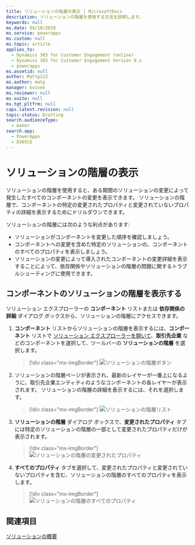 ```yaml
---
title: ソリューションの階層の表示 | MicrosoftDocs
description: ソリューションの階層を使用する方法を説明します。
keywords: null
ms.date: 04/10/2019
ms.service: powerapps
ms.custom: null
ms.topic: article
applies_to:
  - Dynamics 365 for Customer Engagement (online)
  - Dynamics 365 for Customer Engagement Version 9.x
  - powerapps
ms.assetid: null
author: Mattp123
ms.author: matp
manager: kvivek
ms.reviewer: null
ms.suite: null
ms.tgt_pltfrm: null
caps.latest.revision: null
topic-status: Drafting
search.audienceType:
  - maker
search.app:
  - PowerApps
  - D365CE
---
```


# <a name="view-solution-layers"></a>ソリューションの階層の表示
ソリューションの階層を使用すると、ある期間のソリューションの変更によって発生したすべてのコンポーネントの変更を表示できます。 ソリューションの階層で、コンポーネントの特定の変更されたプロパティと変更されていないプロパティの詳細を表示するためにドリルダウンできます。 

ソリューションの階層には次のような利点があります: 
-   ソリューションがコンポーネントを変更した順序を確認しましょう。 
-   コンポーネントへの変更を含めた特定のソリューションの、コンポーネントのすべてのプロパティを表示しましょう。 
-   ソリューションの変更によって導入されたコンポーネントの変更詳細を表示することによって、依存関係やソリューションの階層の問題に関するトラブルシューティングに使用できます。

## <a name="view-the-solution-layers-for-a-component"></a>コンポーネントのソリューションの階層を表示する
ソリューション エクスプローラーの **コンポーネント** リストまたは **依存関係の詳細** ダイアログ ボックスから、ソリューションの階層にアクセスできます。 

1. **コンポーネント** リストからソリューションの階層を表示するには、**コンポーネント** リストで [ソリューション エクスプローラーを開いて](../model-driven-apps/advanced-navigation.md#solution-explorer)、**取引先企業** などのコンポーネントを選択して、ツールバーの **ソリューションの階層** を選択します。 

   > [!div class="mx-imgBorder"] 
   > ![](media/solution-layers-toolbar.png "ソリューションの階層ボタン")

2. ソリューションの階層ページが表示され、最新のレイヤーが一番上になるように、取引先企業エンティティのようなコンポーネントの各レイヤーが表示されます。 ソリューションの階層の詳細を表示するには、それを選択します。 

   > [!div class="mx-imgBorder"] 
   > ![](media/solution-layers-list.png "ソリューションの階層リスト")

3. **ソリューションの階層** ダイアログ ボックスで、**変更されたプロパティ** タブには特定のソリューションの階層の一部として変更されたプロパティだけが表示されます。 

   > [!div class="mx-imgBorder"] 
   > ![](media/solution-layers-change-prop.png "ソリューションの階層の変更されたプロパティ")

4. **すべてのプロパティ** タブを選択して、変更されたプロパティと変更されていないプロパティを含む、ソリューションの階層のすべてのプロパティを表示します。 

   > [!div class="mx-imgBorder"] 
   > ![](media/solution-layers-all-prop.png "ソリューションの階層のすべてのプロパティ")

## <a name="see-also"></a>関連項目
[ソリューションの概要](solutions-overview.md)